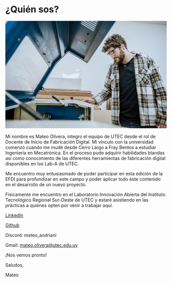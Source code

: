 # ¿Quién sos?

<div align="center"><img src="https://github.com/wwwteo/mateo_olivera/raw/main/docs/images/fotomia.jpg"></div>




Mi nombre es Mateo Olivera, integro el equipo de UTEC desde el rol de Docente de Inicio de Fabricación Digital. Mi vínculo con la universidad comenzó cuando me mudé desde Cerro Largo a Fray Bentos a estudiar Ingeniería en Mecatrónica. En el proceso pude adquirir habilidades blandas así como conocimiento de las diferentes herramientas de fabricación digital disponibles en los Lab-A de UTEC.



Me encuentro muy entusiasmado de poder participar en esta edición de la EFDI para profundizar en este campo y poder aplicar todo este contenido en el desarrollo de un nuevo proyecto.



Físicamente me encuentro en el Laboratorio Innovación Abierta del Instituto Tecnológico Regional Sur-Oeste de UTEC y estaré asistiendo en las prácticas a quienes opten por venir a trabajar aquí.



<A HREF="https://www.linkedin.com/in/mateo-olivera-garc%C3%ADa-a15756134/"> LinkedIn </A>

<A HREF="https://github.com/wwwteo"> Github </A>

Discord: mateo_andriani

Gmail: mateo.olivera@utec.edu.uy



¡Nos vemos pronto!



Saludos, 



Mateo
